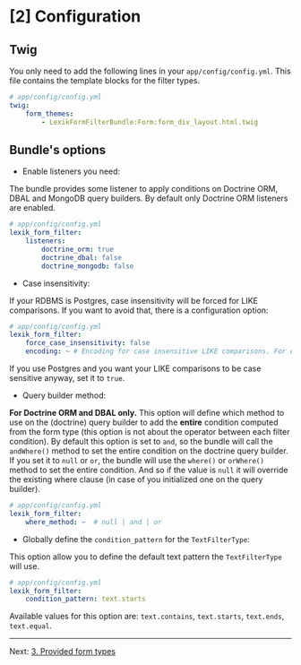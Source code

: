 [2] Configuration
=================

Twig
----

You only need to add the following lines in your `app/config/config.yml`. This file contains the template blocks for the filter types.

```yaml
# app/config/config.yml
twig:
    form_themes:
        - LexikFormFilterBundle:Form:form_div_layout.html.twig
```

Bundle's options
----------------

* Enable listeners you need:

The bundle provides some listener to apply conditions on Doctrine ORM, DBAL and MongoDB query builders.
By default only Doctrine ORM listeners are enabled.

```yaml
# app/config/config.yml
lexik_form_filter:
    listeners:
        doctrine_orm: true
        doctrine_dbal: false
        doctrine_mongodb: false
```

* Case insensitivity:

If your RDBMS is Postgres, case insensitivity will be forced for LIKE comparisons.
If you want to avoid that, there is a configuration option:

```yaml
# app/config/config.yml
lexik_form_filter:
    force_case_insensitivity: false
    encoding: ~ # Encoding for case insensitive LIKE comparisons. For example: UTF-8
```

If you use Postgres and you want your LIKE comparisons to be case sensitive
anyway, set it to `true`.

* Query builder method:

**For Doctrine ORM and DBAL only.**
This option will define which method to use on the (doctrine) query builder to add the **entire** condition computed from the form type (this option is not about the operator between each filter condition).
By default this option is set to `and`, so the bundle will call the `andWhere()` method to set the entire condition on the doctrine query builder.
If you set it to `null` or `or`, the bundle will use the `where()` or `orWhere()` method to set the entire condition.
And so if the value is `null` it will override the existing where clause (in case of you initialized one on the query builder).

```yaml
# app/config/config.yml
lexik_form_filter:
    where_method: ~  # null | and | or
```

* Globally define the `condition_pattern` for the `TextFilterType`:

This option allow you to define the default text pattern the `TextFilterType` will use.

```yaml
# app/config/config.yml
lexik_form_filter:
    condition_pattern: text.starts
```
Available values for this option are: `text.contains`, `text.starts`, `text.ends`, `text.equal`.

***

Next: [3. Provided form types](provided-types.md)

